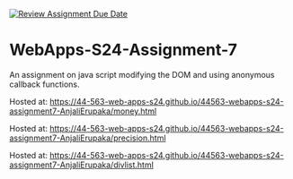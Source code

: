 [![Review Assignment Due Date](https://classroom.github.com/assets/deadline-readme-button-24ddc0f5d75046c5622901739e7c5dd533143b0c8e959d652212380cedb1ea36.svg)](https://classroom.github.com/a/cdqffI9o)
# WebApps-S24-Assignment-7
An assignment on java script modifying the DOM and using anonymous callback functions.

Hosted at: https://44-563-web-apps-s24.github.io/44563-webapps-s24-assignment7-AnjaliErupaka/money.html

Hosted at: https://44-563-web-apps-s24.github.io/44563-webapps-s24-assignment7-AnjaliErupaka/precision.html

Hosted at: https://44-563-web-apps-s24.github.io/44563-webapps-s24-assignment7-AnjaliErupaka/divlist.html
